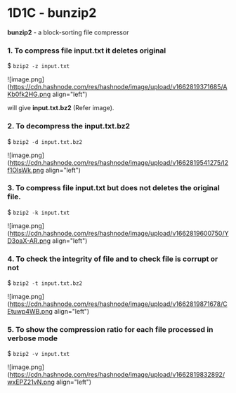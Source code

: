 # 1D1C - bunzip2

**bunzip2** - a block-sorting file compressor

### 1. To compress file input.txt it deletes original

$ ```bzip2 -z input.txt```

![image.png](https://cdn.hashnode.com/res/hashnode/image/upload/v1662819371685/AKb0fk2HG.png align="left")

will give **input.txt.bz2** (Refer image).

### 2. To decompress the **input.txt.bz2**

$ ```bzip2 -d input.txt.bz2```


![image.png](https://cdn.hashnode.com/res/hashnode/image/upload/v1662819541275/I2f1OIsWk.png align="left")

### 3. To compress file input.txt but does not deletes the original file.

$ ```bzip2 -k input.txt```

![image.png](https://cdn.hashnode.com/res/hashnode/image/upload/v1662819600750/YD3oaX-AR.png align="left")

### 4. To check the integrity of file and to check file is corrupt or not

$ ```bzip2 -t input.txt.bz2```


![image.png](https://cdn.hashnode.com/res/hashnode/image/upload/v1662819871678/CEtuwp4WB.png align="left")

### 5. To show the compression ratio for each file processed in verbose mode

$ ```bzip2 -v input.txt```


![image.png](https://cdn.hashnode.com/res/hashnode/image/upload/v1662819832892/wxEPZ21vN.png align="left")

